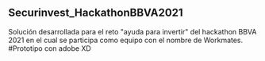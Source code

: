 ## Securinvest_HackathonBBVA2021
Solución desarrollada para el reto "ayuda para invertir"  del hackathon BBVA 2021 en el cual se participa como equipo con el nombre de Workmates.
#Prototipo con adobe XD
